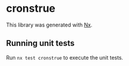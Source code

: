 # cronstrue

This library was generated with [Nx](https://nx.dev).

## Running unit tests

Run `nx test cronstrue` to execute the unit tests.
